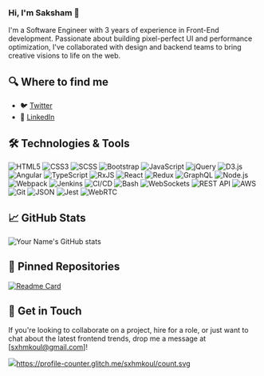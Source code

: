 ### Hi, I'm Saksham 👋

I'm a Software Engineer with 3 years of experience in Front-End development. Passionate about building pixel-perfect UI and performance optimization, I've collaborated with design and backend teams to bring creative visions to life on the web.

## 🔍 Where to find me

- 🐦 [Twitter](https://twitter.com/SakshamKoul11)
- 🤝 [LinkedIn](https://www.linkedin.com/in/sakshamkoul)


## 🛠️ Technologies & Tools

![HTML5](https://img.shields.io/badge/-HTML5-E34F26?style=flat&logo=html5&logoColor=white)
![CSS3](https://img.shields.io/badge/-CSS3-1572B6?style=flat&logo=css3&logoColor=white)
![SCSS](https://img.shields.io/badge/-SCSS-CC6699?style=flat-square&logo=sass&logoColor=white)
![Bootstrap](https://img.shields.io/badge/-Bootstrap-563D7C?style=flat-square&logo=bootstrap&logoColor=white)
![JavaScript](https://img.shields.io/badge/-JavaScript-F7DF1E?style=flat&logo=javascript&logoColor=black)
![jQuery](https://img.shields.io/badge/-jQuery-0769AD?style=flat-square&logo=jquery&logoColor=white)
![D3.js](https://img.shields.io/badge/-D3.js-F9A03C?style=flat-square&logo=d3.js&logoColor=white)
![Angular](https://img.shields.io/badge/-Angular-DD0031?style=flat&logo=angular&logoColor=white)
![TypeScript](https://img.shields.io/badge/-TypeScript-3178C6?style=flat-square&logo=typescript&logoColor=white)
![RxJS](https://img.shields.io/badge/-RxJS-B7178C?style=flat-square&logo=reactivex&logoColor=white)
![React](https://img.shields.io/badge/-React-61DAFB?style=flat&logo=react&logoColor=white)
![Redux](https://img.shields.io/badge/-Redux-764ABC?style=flat-square&logo=redux&logoColor=white)
![GraphQL](https://img.shields.io/badge/-GraphQL-E434AA?style=flat-square&logo=graphql&logoColor=white)
![Node.js](https://img.shields.io/badge/-Node.js-339933?style=flat-square&logo=node.js&logoColor=white)
![Webpack](https://img.shields.io/badge/-Webpack-8DD6F9?style=flat-square&logo=webpack&logoColor=black)
![Jenkins](https://img.shields.io/badge/-Jenkins-D24939?style=flat-square&logo=jenkins&logoColor=white)
![CI/CD](https://img.shields.io/badge/-CI%2FCD-FFFFFF?style=flat-square)
![Bash](https://img.shields.io/badge/-Bash-4EAA25?style=flat-square&logo=gnu-bash&logoColor=white)
![WebSockets](https://img.shields.io/badge/-WebSockets-FFFFFF?style=flat-square&logo=websockets&logoColor=black)
![REST API](https://img.shields.io/badge/-REST%20API-02569B?style=flat-square)
![AWS](https://img.shields.io/badge/-AWS-232F3E?style=flat-square&logo=amazon-aws&logoColor=white)
![Git](https://img.shields.io/badge/-Git-F05032?style=flat-square&logo=git&logoColor=white)
![JSON](https://img.shields.io/badge/-JSON-000000?style=flat-square&logo=json&logoColor=white)
![Jest](https://img.shields.io/badge/-Jest-C21325?style=flat-square&logo=jest&logoColor=white)
![WebRTC](https://img.shields.io/badge/-WebRTC-333333?style=flat-square)





## 📈 GitHub Stats

![Your Name's GitHub stats](https://github-readme-stats.vercel.app/api?username=sxhmkoul&show_icons=true&theme=radical)


## 📌 Pinned Repositories

[![Readme Card](https://github-readme-stats.vercel.app/api/pin/?username=sxhmkoul&repo=ng-forum&theme=radical)](https://github.com/sxhmkoul/ng-forum)


## 📧 Get in Touch

If you're looking to collaborate on a project, hire for a role, or just want to chat about the latest frontend trends, drop me a message at [sxhmkoul@gmail.com]!


[![](https://komarev.com/ghpvc/?username=sxhmkoul&color=green&style=flat-square)](https://profile-counter.glitch.me/sxhmkoul/count.svg)https://profile-counter.glitch.me/sxhmkoul/count.svg

